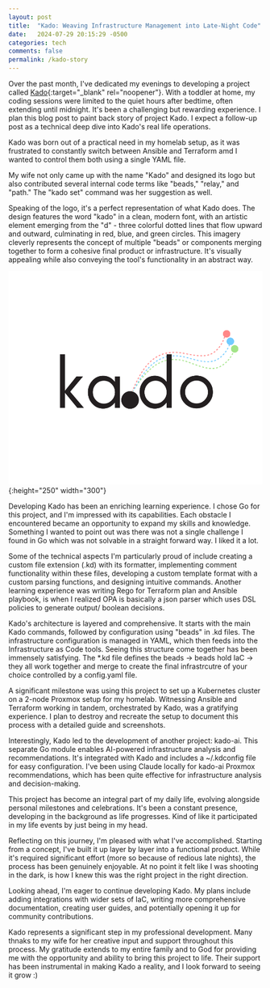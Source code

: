 ```yaml
---
layout: post
title:  "Kado: Weaving Infrastructure Management into Late-Night Code"
date:   2024-07-29 20:15:29 -0500
categories: tech
comments: false
permalink: /kado-story
---
```


Over the past month, I've dedicated my evenings to developing a project called [Kado](https://github.com/janpreet/kado){:target="_blank" rel="noopener"}. With a toddler at home, my coding sessions were limited to the quiet hours after bedtime, often extending until midnight. It's been a challenging but rewarding experience. I plan this blog post to paint back story of project Kado. I expect a follow-up post as a technical deep dive into Kado's real life operations.

Kado was born out of a practical need in my homelab setup, as it was frustrated to constantly switch between Ansible and Terraform amd I wanted to control them both using a single YAML file.

My wife not only came up with the name "Kado" and designed its logo but also contributed several internal code terms like "beads," "relay," and "path." The "kado set" command was her suggestion as well.

Speaking of the logo, it's a perfect representation of what Kado does. The design features the word "kado" in a clean, modern font, with an artistic element emerging from the "d" - three colorful dotted lines that flow upward and outward, culminating in red, blue, and green circles. This imagery cleverly represents the concept of multiple "beads" or components merging together to form a cohesive final product or infrastructure. It's visually appealing while also conveying the tool's functionality in an abstract way.

![Kado logo](/assets/2024-07-29-kado-story/kado.png){:height="250" width="300"}

Developing Kado has been an enriching learning experience. I chose Go for this project, and I'm impressed with its capabilities. Each obstacle I encountered became an opportunity to expand my skills and knowledge. Something I wanted to point out was there was not a single challenge I found in Go which was not solvable in a straight forward way. I liked it a lot.

Some of the technical aspects I'm particularly proud of include creating a custom file extension (.kd) with its formatter, implementing comment functionality within these files, developing a custom template format with a custom parsing functions, and designing intuitive commands. Another learning experience was writing Rego for Terraform plan and Ansible playbook, is when I realized OPA is basically a json parser which uses DSL policies to generate output/ boolean decisions. 

Kado's architecture is layered and comprehensive. It starts with the main Kado commands, followed by configuration using "beads" in .kd files. The infrastructure configuration is managed in YAML, which then feeds into the Infrastructure as Code tools. Seeing this structure come together has been immensely satisfying. The *.kd file defines the beads -> beads hold IaC -> they all work together and merge to create the final infrastrcutre of your choice controlled by a config.yaml file.

A significant milestone was using this project to set up a Kubernetes cluster on a 2-node Proxmox setup for my homelab. Witnessing Ansible and Terraform working in tandem, orchestrated by Kado, was a gratifying experience. I plan to destroy and recreate the setup to document this process with a detailed guide and screenshots.

Interestingly, Kado led to the development of another project: kado-ai. This separate Go module enables AI-powered infrastructure analysis and recommendations. It's integrated with Kado and includes a ~/.kdconfig file for easy configuration. I've been using Claude locally for kado-ai Proxmox recommendations, which has been quite effective for infrastructure analysis and decision-making.

This project has become an integral part of my daily life, evolving alongside personal milestones and celebrations. It's been a constant presence, developing in the background as life progresses. Kind of like it participated in my life events by just being in my head.

Reflecting on this journey, I'm pleased with what I've accomplished. Starting from a concept, I've built it up layer by layer into a functional product. While it's required significant effort (more so because of redious late nights), the process has been genuinely enjoyable. At no point it felt like I was shooting in the dark, is how I knew this was the right project in the right direction.

Looking ahead, I'm eager to continue developing Kado. My plans include adding integrations with wider sets of IaC, writing more comprehensive documentation, creating user guides, and potentially opening it up for community contributions.

Kado represents a significant step in my professional development. Many thnaks to my wife for her creative input and support throughout this process. My gratitude extends to my entire family and to God for providing me with the opportunity and ability to bring this project to life. Their support has been instrumental in making Kado a reality, and I look forward to seeing it grow :)